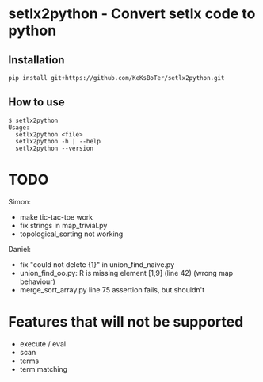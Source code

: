 # setlx2python - Convert setlx code to python

## Installation
```
pip install git+https://github.com/KeKsBoTer/setlx2python.git
```

## How to use
```
$ setlx2python
Usage:
  setlx2python <file>
  setlx2python -h | --help
  setlx2python --version
```
# TODO
Simon:
- make tic-tac-toe work
- fix strings in map_trivial.py
- topological_sorting not working

Daniel:
- fix "could not delete {1}" in union_find_naive.py
- union_find_oo.py: R is missing element [1,9] (line 42) (wrong map behaviour)
- merge_sort_array.py line 75 assertion fails, but shouldn't 

# Features that will not be supported
- execute / eval
- scan
- terms
- term matching

